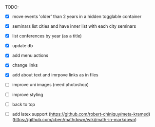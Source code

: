 TODO:

- [x] move events 'older' than 2 years in a hidden togglable container

- [x] seminars
    list cities and have inner list with each city seminars

- [x] list conferences by year (as a title)

- [x] update db

- [x] add menu actions

- [x] change links

- [x] add about text and imrpove links as in files

- [ ] improve uni images (need photoshop)

- [ ] improve styling

- [ ] back to top

- [ ] add latex support (https://github.com/robert-chiniquy/meta-kramed) (https://github.com/cben/mathdown/wiki/math-in-markdown)
